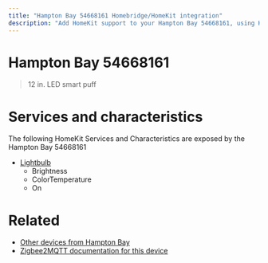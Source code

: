 ```yaml
---
title: "Hampton Bay 54668161 Homebridge/HomeKit integration"
description: "Add HomeKit support to your Hampton Bay 54668161, using Homebridge, Zigbee2MQTT and homebridge-z2m."
---
```

<!---
This file has been GENERATED using src/docgen/docgen.ts
DO NOT EDIT THIS FILE MANUALLY!
-->
# Hampton Bay 54668161
> 12 in. LED smart puff


# Services and characteristics
The following HomeKit Services and Characteristics are exposed by
the Hampton Bay 54668161

* [Lightbulb](../../light.md)
  * Brightness
  * ColorTemperature
  * On


# Related
* [Other devices from Hampton Bay](../index.md#hampton_bay)
* [Zigbee2MQTT documentation for this device](https://www.zigbee2mqtt.io/devices/54668161.html)